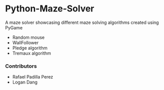 # Python-Maze-Solver
 A maze solver showcasing different maze solving algorithms created using PyGame
- Random mouse
- WallFollower
- Pledge algorithm
- Tremaux algorithm
 
 ### Contributors
 - Rafael Padilla Perez
 - Logan Dang
 
